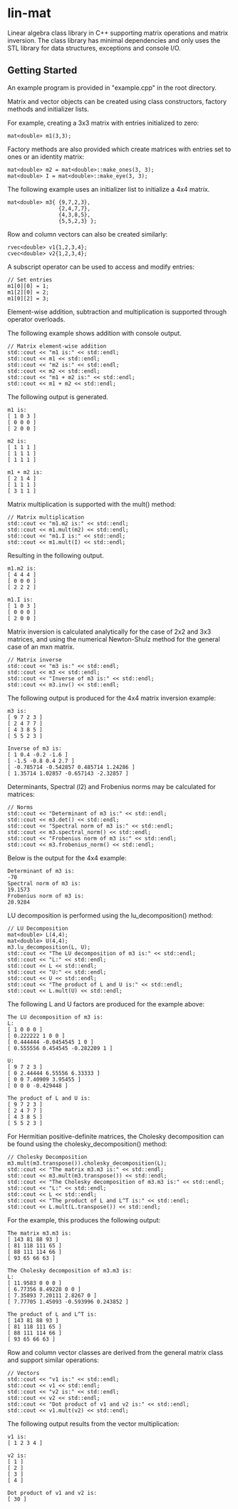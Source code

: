 # lin-mat

Linear algebra class library in C++ supporting matrix operations and matrix inversion. The class library has minimal dependencies and only uses the STL library for data structures, exceptions and console I/O. 

## Getting Started

An example program is provided in "example.cpp" in the root directory.

Matrix and vector objects can be created using class constructors, factory methods and initializer lists.

For example, creating a 3x3 matrix with entries initialized to zero:

```
mat<double> m1(3,3);
```

Factory methods are also provided which create matrices with entries set to ones or an identity matrix:

```
mat<double> m2 = mat<double>::make_ones(3, 3);
mat<double> I = mat<double>::make_eye(3, 3);
```

The following example uses an initializer list to initialize a 4x4 matrix.

```
mat<double> m3{ {9,7,2,3},
                {2,4,7,7},
                {4,3,8,5},
                {5,5,2,3} };
```

Row and column vectors can also be created similarly:

```
rvec<double> v1{1,2,3,4};
cvec<double> v2{1,2,3,4};
```

A subscript operator can be used to access and modify entries:

```
// Set entries
m1[0][0] = 1;
m1[2][0] = 2;
m1[0][2] = 3;
```

Element-wise addition, subtraction and multiplication is supported through operator overloads.

The following example shows addition with console output.

```
// Matrix element-wise addition
std::cout << "m1 is:" << std::endl;
std::cout << m1 << std::endl;
std::cout << "m2 is:" << std::endl;
std::cout << m2 << std::endl;
std::cout << "m1 + m2 is:" << std::endl;
std::cout << m1 + m2 << std::endl;
```

The following output is generated.

```
m1 is:
[ 1 0 3 ]
[ 0 0 0 ]
[ 2 0 0 ]

m2 is:
[ 1 1 1 ]
[ 1 1 1 ]
[ 1 1 1 ]

m1 + m2 is:
[ 2 1 4 ]
[ 1 1 1 ]
[ 3 1 1 ]
```

Matrix multiplication is supported with the mult() method:

```
// Matrix multiplication
std::cout << "m1.m2 is:" << std::endl;
std::cout << m1.mult(m2) << std::endl;
std::cout << "m1.I is:" << std::endl;
std::cout << m1.mult(I) << std::endl;
```

Resulting in the following output.

```
m1.m2 is:
[ 4 4 4 ]
[ 0 0 0 ]
[ 2 2 2 ]

m1.I is:
[ 1 0 3 ]
[ 0 0 0 ]
[ 2 0 0 ]
```

Matrix inversion is calculated analytically for the case of 2x2 and 3x3 matrices, and using the numerical Newton-Shulz method for the general case of an mxn matrix.

```
// Matrix inverse
std::cout << "m3 is:" << std::endl;
std::cout << m3 << std::endl;
std::cout << "Inverse of m3 is:" << std::endl;
std::cout << m3.inv() << std::endl;
```

The following output is produced for the 4x4 matrix inversion example:

```
m3 is:
[ 9 7 2 3 ]
[ 2 4 7 7 ]
[ 4 3 8 5 ]
[ 5 5 2 3 ]

Inverse of m3 is:
[ 1 0.4 -0.2 -1.6 ]
[ -1.5 -0.8 0.4 2.7 ]
[ -0.785714 -0.542857 0.485714 1.24286 ]
[ 1.35714 1.02857 -0.657143 -2.32857 ]
```

Determinants, Spectral (l2) and Frobenius norms may be calculated for matrices:

```
// Norms
std::cout << "Determinant of m3 is:" << std::endl;
std::cout << m3.det() << std::endl;
std::cout << "Spectral norm of m3 is:" << std::endl;
std::cout << m3.spectral_norm() << std::endl;
std::cout << "Frobenius norm of m3 is:" << std::endl;
std::cout << m3.frobenius_norm() << std::endl;
```

Below is the output for the 4x4 example:

```
Determinant of m3 is:
-70
Spectral norm of m3 is:
19.1573
Frobenius norm of m3 is:
20.9284
```

LU decomposition is performed using the lu_decomposition() method:

```
// LU Decomposition
mat<double> L(4,4);
mat<double> U(4,4);
m3.lu_decomposition(L, U);
std::cout << "The LU decomposition of m3 is:" << std::endl;
std::cout << "L:" << std::endl;
std::cout << L << std::endl;
std::cout << "U:" << std::endl;
std::cout << U << std::endl;
std::cout << "The product of L and U is:" << std::endl;
std::cout << L.mult(U) << std::endl;
```

The following L and U factors are produced for the example above:

```
The LU decomposition of m3 is:
L:
[ 1 0 0 0 ]
[ 0.222222 1 0 0 ]
[ 0.444444 -0.0454545 1 0 ]
[ 0.555556 0.454545 -0.282209 1 ]

U:
[ 9 7 2 3 ]
[ 0 2.44444 6.55556 6.33333 ]
[ 0 0 7.40909 3.95455 ]
[ 0 0 0 -0.429448 ]

The product of L and U is:
[ 9 7 2 3 ]
[ 2 4 7 7 ]
[ 4 3 8 5 ]
[ 5 5 2 3 ]
```

For Hermitian positive-definite matrices, the Cholesky decomposition can be found using the cholesky_decomposition() method:

```
// Cholesky Decomposition
m3.mult(m3.transpose()).cholesky_decomposition(L);
std::cout << "The matrix m3.m3 is:" << std::endl;
std::cout << m3.mult(m3.transpose()) << std::endl;
std::cout << "The Cholesky decomposition of m3.m3 is:" << std::endl;
std::cout << "L:" << std::endl;
std::cout << L << std::endl;
std::cout << "The product of L and L^T is:" << std::endl;
std::cout << L.mult(L.transpose()) << std::endl;
```

For the example, this produces the following output:

```
The matrix m3.m3 is:
[ 143 81 88 93 ]
[ 81 118 111 65 ]
[ 88 111 114 66 ]
[ 93 65 66 63 ]

The Cholesky decomposition of m3.m3 is:
L:
[ 11.9583 0 0 0 ]
[ 6.77356 8.49228 0 0 ]
[ 7.35893 7.20111 2.8267 0 ]
[ 7.77705 1.45093 -0.593996 0.243852 ]

The product of L and L^T is:
[ 143 81 88 93 ]
[ 81 118 111 65 ]
[ 88 111 114 66 ]
[ 93 65 66 63 ]
```

Row and column vector classes are derived from the general matrix class and support similar operations:

```
// Vectors
std::cout << "v1 is:" << std::endl;
std::cout << v1 << std::endl;
std::cout << "v2 is:" << std::endl;
std::cout << v2 << std::endl;
std::cout << "Dot product of v1 and v2 is:" << std::endl;
std::cout << v1.mult(v2) << std::endl;
```

The following output results from the vector multiplication:

```
v1 is:
[ 1 2 3 4 ]

v2 is:
[ 1 ]
[ 2 ]
[ 3 ]
[ 4 ]

Dot product of v1 and v2 is:
[ 30 ]
```
